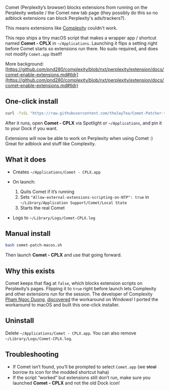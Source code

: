 Comet (Perplexity’s browser) blocks extensions from running on the Perplexity website / the Comet new tab page (they possibly do this so no adblock extensions can block Perplexity's ads/trackers?).

This means extensions like [Complexity](https://github.com/pnd280/complexity) couldn't work.

This repo ships a tiny macOS script that makes a wrapper app / shortcut named **Comet - CPLX** in `~/Applications`. Launching it flips a setting right before Comet starts so extensions run there. No sudo required, and does not modify `Comet.app` itself!

More background:
[https://github.com/pnd280/complexity/blob/nxt/perplexity/extension/docs/comet-enable-extensions.md#tldr](https://github.com/pnd280/complexity/blob/nxt/perplexity/extension/docs/comet-enable-extensions.md#tldr)

## One-click install

```bash
curl -fsSL "https://raw.githubusercontent.com/theJayTea/Comet-Patcher-to-Unblock-Perplexity-Extensions/main/comet-patch-macos.sh" | bash
```

After it runs, open **Comet - CPLX** via Spotlight or `~/Applications`, and pin it to your Dock if you want.

Extensions will now be able to work on Perplexity when using Comet :) Great for adblock and stuff like Complexity.

## What it does

* Creates `~/Applications/Comet - CPLX.app`
* On launch:

  1. Quits Comet if it’s running
  2. Sets `"Allow-external-extensions-scripting-on-NTP": true` in
     `~/Library/Application Support/Comet/Local State`
  3. Starts the real Comet
* Logs to `~/Library/Logs/Comet-CPLX.log`

## Manual install

```bash
bash comet-patch-macos.sh
```

Then launch **Comet - CPLX** and use that going forward.

## Why this exists

Comet keeps that flag at `false`, which blocks extension scripts on Perplexity’s pages. Flipping it to `true` right before launch lets Complexity and other extensions run for the session. The developer of Complexity [Pham Ngoc Duong](https://github.com/pnd280), [discovered](https://github.com/pnd280/complexity/blob/nxt/perplexity/extension/docs/comet-enable-extensions.md#tldr) the workaround on Windows! I ported the workaround to macOS and built this one-click installer.


## Uninstall

Delete `~/Applications/Comet - CPLX.app`. You can also remove `~/Library/Logs/Comet-CPLX.log`.

## Troubleshooting

* If Comet isn’t found, you’ll be prompted to select `Comet.app` (we ~~steal~~ borrow its icon for the modded shortcut haha)
* If the script “worked” but extensions still don’t run, make sure you launched **Comet - CPLX** and not the old Dock icon!
